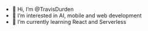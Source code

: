 - 👋 Hi, I’m @TravisDurden
- 👀 I’m interested in AI, mobile and web development
- 🌱 I’m currently learning React and Serverless
